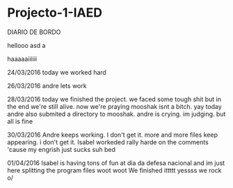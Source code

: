 # Projecto-1-IAED
DIARIO DE BORDO

hellooo
asd a


haaaaaiiiiii

24/03/2016
today we worked hard

26/03/2016
andre lets work

28/03/2016
today we finished the project. we faced some tough shit but in the end we're still alive. now we're praying mooshak isnt a bitch. yay
 today andre also submited a directory to mooshak. andre is crying. im judging. but all is fine

30/03/2016
Andre keeps working. I don't get it. more and more files keep appearing. i don't get it.
 Isabel workeded rally harde on the comments 'cause my engrish just sucks suh bed

01/04/2016
Isabel is having tons of fun at dia da defesa nacional and im just here splitting the program files woot woot
We finished ittttt yessss we rock o/
